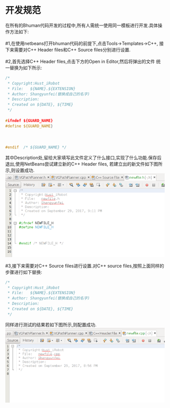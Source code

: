 开发规范
===
在所有的Bhuman代码开发的过程中,所有人需统一使用同一模板进行开发.具体操作方法如下:<br>
<br>
#1,在使用netbeans打开bhuman代码的前提下,点击Tools->Templates->C++,
接下来需要对C++ Header files和C++ Source files分别进行设置.<br>
<br>
#2,首先选择C++ Header files,点击下方的Open in Editor,然后将弹出的文件
统一替换为如下所示:
```C++
/* 
 * Copyright:Hust_iRobot
 * File:   ${NAME}.${EXTENSION}
 * Author: Shangyunfei(替换成自己的名字)
 * Description:
 * Created on ${DATE}, ${TIME}
 */

#ifndef ${GUARD_NAME}
#define	${GUARD_NAME}



#endif	/* ${GUARD_NAME} */
```
其中Description处,留给大家填写此文件定义了什么接口,实现了什么功能.保存后退出,使用NetBeans尝试建立新的C++ Header files,
若建立出的新文件如下图所示,则设置成功.
![image](https://github.com/SkyCloudShang/Pictures/blob/master/C%2B%2Bheaderstd.png)
<br>

#3,接下来需要对C++ Source files进行设置.对C++ source files,按照上面同样的步骤进行如下替换:
```C++
/* 
 * Copyright:Hust_iRobot
 * File:   ${NAME}.${EXTENSION}
 * Author: Shangyunfei(替换成自己的名字)
 * Description:
 * Created on ${DATE}, ${TIME}
 */
 ```
 
同样进行测试的结果若如下图所示,则配置成功.
![image](https://github.com/SkyCloudShang/Pictures/blob/master/C%2B%2Bsourcestd.png)
<br>


